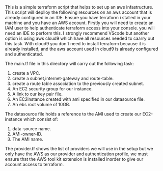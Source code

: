 This is a simple terraform script that helps to set up an aws infastructure.
This script will deplloy the following resources on an aws account that is already configured in an
IDE. Ensure you have terraform i stalled in your machine and you have an AWS account. 
Firstly you will need to create an IAM user to help authenticate terraform access into your console.
you will need an IDE to perform this. I strongly recommend VScode but another option is using aws cloud9
which have all resources needed to caarry out this task. With cloud9 you don't need to install terraform
because it is already installed, and the aws account used in cloud9 is already configured and 
authenticated.

The main.tf file in this directory will carry out the following task:

  1. create a VPC.
  2. create a subnet,internet-gateway and route-table.
  3. create a route table association to the previously created subnet.
  4. An EC2 security group for our instance.
  5. A link to our key pair file.
  6. An EC2instance created with ami specified in our datasource file.
  7. An ebs root volume of 10GB.
     
The datasource file holds a reference to the AMI used to create our EC2-instance which consist of:
  1. data-source name.
  2. AMI-owner-ID.
  3. The AMI name.

The provider.tf shows the list of providers we will use in the setup but we only have the AWS as our 
provider and authentication profile, we must ensure that the AWS tool kit extension is installed 
inorder to give our account access to terraform.
